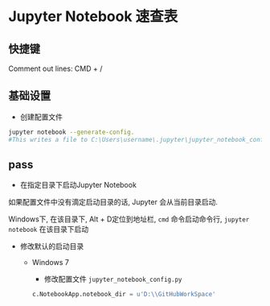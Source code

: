 # Jupyter Notebook 速查表

## 快捷键

Comment out lines: CMD + /

## 基础设置

- 创建配置文件

```bash
jupyter notebook --generate-config.
#This writes a file to C:\Users\username\.jupyter\jupyter_notebook_config.py
```

## pass

- 在指定目录下启动Jupyter Notebook

如果配置文件中没有滴定启动目录的话, Jupyter 会从当前目录启动.

Windows下, 在该目录下, Alt + D定位到地址栏, `cmd` 命令启动命令行, `jupyter notebook` 在该目录下启动

- 修改默认的启动目录
  - Windows 7
    - 修改配置文件 `jupyter_notebook_config.py`

    ```python
    c.NotebookApp.notebook_dir = u'D:\\GitHubWorkSpace'
    ```